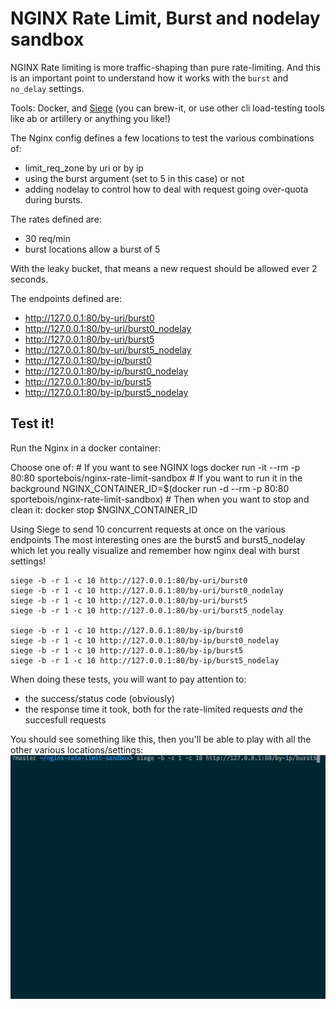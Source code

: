 # NGINX Rate Limit, Burst and nodelay sandbox

NGINX Rate limiting is more traffic-shaping than pure rate-limiting. And this is an important point to understand how it works with the `burst` and `no_delay` settings.


Tools: Docker, and [Siege](https://www.joedog.org/siege-home/) (you can brew-it, or use other cli load-testing tools like ab or artillery or anything you like!)


The Nginx config defines a few locations to test the various combinations of:
- limit_req_zone by uri or by ip
- using the burst argument (set to 5 in this case) or not
- adding nodelay to control how to deal with request going over-quota during bursts.

The rates defined are:
- 30 req/min
- burst locations allow a burst of 5

With the leaky bucket, that means a new request should be allowed ever 2 seconds.

The endpoints defined are:
- http://127.0.0.1:80/by-uri/burst0
- http://127.0.0.1:80/by-uri/burst0_nodelay
- http://127.0.0.1:80/by-uri/burst5
- http://127.0.0.1:80/by-uri/burst5_nodelay
- http://127.0.0.1:80/by-ip/burst0
- http://127.0.0.1:80/by-ip/burst0_nodelay
- http://127.0.0.1:80/by-ip/burst5
- http://127.0.0.1:80/by-ip/burst5_nodelay




## Test it!

Run the Nginx in a docker container:

Choose one of:
    # If you want to see NGINX logs
    docker run -it --rm -p 80:80 sportebois/nginx-rate-limit-sandbox
    # If you want to run it in the background
    NGINX_CONTAINER_ID=$(docker run -d --rm -p 80:80 sportebois/nginx-rate-limit-sandbox)
    # Then when you want to stop and clean it:
    docker stop $NGINX_CONTAINER_ID


Using Siege to send 10 concurrent requests at once on the various endpoints
The most interesting ones are the burst5 and burst5_nodelay which let you really visualize and remember how nginx deal with burst settings!

    siege -b -r 1 -c 10 http://127.0.0.1:80/by-uri/burst0
    siege -b -r 1 -c 10 http://127.0.0.1:80/by-uri/burst0_nodelay
    siege -b -r 1 -c 10 http://127.0.0.1:80/by-uri/burst5
    siege -b -r 1 -c 10 http://127.0.0.1:80/by-uri/burst5_nodelay

    siege -b -r 1 -c 10 http://127.0.0.1:80/by-ip/burst0
    siege -b -r 1 -c 10 http://127.0.0.1:80/by-ip/burst0_nodelay
    siege -b -r 1 -c 10 http://127.0.0.1:80/by-ip/burst5
    siege -b -r 1 -c 10 http://127.0.0.1:80/by-ip/burst5_nodelay

When doing these tests, you will want to pay attention to:
- the success/status code (obviously)
- the response time it took, both for the rate-limited requests _and_ the succesfull requests

You should see something like this, then you'll be able to play with all the other various locations/settings: ![burst5_output](burst5_demo.gif)